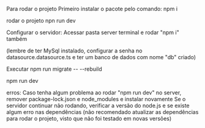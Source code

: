 Para rodar o projeto
Primeiro instalar o pacote pelo comando: 
npm i

rodar o projeto
npn run dev

Configurar o servidor:
Acessar pasta server terminal e rodar "npm i" também
 
(lembre de ter MySql instalado, configurar a senha no datasource.datasource.ts e ter um banco de dados com nome "db" criado)

Executar
npm run migrate -- --rebuild

npm run dev

erros:
Caso tenha algum problema ao rodar "npm run dev" no server, remover package-lock.json e node_modules e instalar novamente
Se o servidor continuar não rodando, verificar a versão do node.js e se existe algum erro nas dependências
(não recomendado atualizar as dependências para rodar o projeto, visto que não foi testado em novas versões)